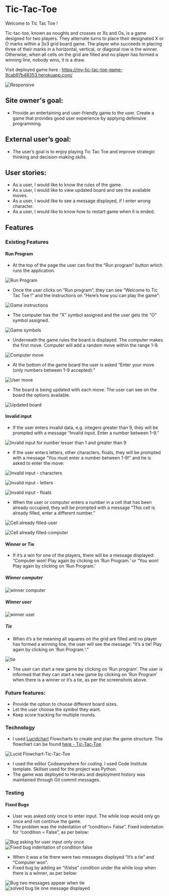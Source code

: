 
# Tic-Tac-Toe

Welcome to Tic Tac Toe ! 

Tic-tac-toe, known as noughts and crosses or Xs and Os, is a game designed for two players. They alternate turns to place their designated X or O marks within a 3x3 grid board game. The player who succeeds in placing three of their marks in a horizontal, vertical, or diagonal row is the winner.
Otherwise, when all cells on the grid are filled and no player has formed a winning line, nobody wins, it is a draw.  

Visit deployed game here : https://my-tic-tac-toe-game-9cab97b48353.herokuapp.com/

![Responsive]()

## Site owner's goal:

* Provide an entertaining and user-friendly game to the user. Create a game that provides good user experience by applying defensive programming.

## External user’s goal:

* The user’s goal is to enjoy playing Tic Tac Toe and improve strategic thinking and decision-making skills.

## User stories:

* As a user, I would like to know the rules of the game.
* As a user, I would like to view updated board and see the available moves. 
* As a user, I would like to see a message displayed, if I enter wrong character.
* As a user, I would like to know how to restart game when it is ended.

## Features

### Existing Features

#### Run Program

* At the top of the page the user can find the “Run program” button which runs the application. 

![Run Program](https://github.com/AdrianaStoi/tic-tac-toe/blob/main/documentation/imagesreadme/run_program_button.png)

* Once the user clicks on “Run program”, they can see “Welcome to Tic Tac Toe !” and  the instructions on “Here’s how you can play the game”:

![Game instructions](https://github.com/AdrianaStoi/tic-tac-toe/blob/main/documentation/imagesreadme/game_instructions.png)

* The computer has the “X” symbol assigned and the user gets the “O” symbol assigned.

![Game symbols](https://github.com/AdrianaStoi/tic-tac-toe/blob/main/documentation/imagesreadme/symbols_assigned.png)

* Underneath the game rules the board is displayed. The computer makes the first move. Computer will add a random move within the range 1-9.

![Computer move](https://github.com/AdrianaStoi/tic-tac-toe/blob/main/documentation/imagesreadme/computer_move.png)

* At the bottom of the game board the user is asked “Enter your move (only numbers between 1-9 accepted):”

![User move](https://github.com/AdrianaStoi/tic-tac-toe/blob/main/documentation/imagesreadme/user_turn_message.png)

* The board is being updated with each move. The user can see on the board the options available.

![Updated board](https://github.com/AdrianaStoi/tic-tac-toe/blob/main/documentation/imagesreadme/board_updated.png)

#### Invalid input

* If the user enters invalid data, e.g. integers greater than 9, they will be prompted with a message “Invalid input. Enter a number between 1-9.”

![Invalid input for number lesser than 1 and greater than 9](https://github.com/AdrianaStoi/tic-tac-toe/blob/main/documentation/imagesreadme/invalid_input.png)

* If the user enters letters, other characters, floats, they will be prompted with a message “You must enter a number between 1-9!” and he is asked to enter the move:

![Invalid input - characters](https://github.com/AdrianaStoi/tic-tac-toe/blob/main/documentation/imagesreadme/invalid_characters.png)

![Invalid input - letters](https://github.com/AdrianaStoi/tic-tac-toe/blob/main/documentation/imagesreadme/invalid_input_letters.png)

![Invalid input - floats](https://github.com/AdrianaStoi/tic-tac-toe/blob/main/documentation/imagesreadme/invalid_input_floats.png)

* When the user or computer enters a number in a cell that has been already occupied, they will be prompted with a message “This cell is already filled, enter a different number.”

![Cell already filled-user](https://github.com/AdrianaStoi/tic-tac-toe/blob/main/documentation/imagesreadme/cell_already_filled_in.png)

![Cell already filled-computer](https://github.com/AdrianaStoi/tic-tac-toe/blob/main/documentation/imagesreadme/cell_already_filled_in_computer.png)

#### Winner or Tie

* If it’s a win for one of the players, there will be a message displayed: “Computer won! Play again by clicking on ‘Run Program.’ or “You won! Play again by clicking on ‘Run Program.’

##### Winner computer

![winner computer](https://github.com/AdrianaStoi/tic-tac-toe/blob/main/documentation/imagesreadme/winner_computer.png)

##### Winner user

![winner user](https://github.com/AdrianaStoi/tic-tac-toe/blob/main/documentation/imagesreadme/winner_user.png)

##### Tie

* When it’s a tie meaning all squares on the grid are filled and no player has formed a winning line, the user will see the message: “It’s a tie! Play again by clicking on ‘Run Program.’:”

![tie](https://github.com/AdrianaStoi/tic-tac-toe/blob/main/documentation/imagesreadme/winner_tie.png)

* The user can start a new game by clicking on ‘Run program’. The user is informed that they can start a new game by clicking on ‘Run Program’ when there is a winner or it’s a tie, as per the screenshots above.

### Future features:

* Provide the option to choose different board sizes.
* Let the user choose the symbol they want.
* Keep score tracking for multiple rounds.

### Technology

* I used [Lucidchart](https://www.lucidchart.com/pages/) Flowcharts to create and plan the game structure. The flowchart can be found [here - Tic-Tac-Toe](https://github.com/AdrianaStoi/tic-tac-toe/blob/main/documentation/flowcharts_tic_tac_toe.pdf).

![Lucid Flowchart-Tic-Tac-Toe](https://github.com/AdrianaStoi/tic-tac-toe/blob/main/documentation/imagesreadme/flowchart_tic_tac_toe.png)

* I used the editor Codeanywhere for coding. I used Code Institute template. Skillset used for the project was Python. 
* The game was deployed to Heroku and deployment history was maintained through Git commit messages.

### Testing

#### Fixed Bugs

* User was asked only once to enter input. The while loop would only go once and not continue the game.
* The problem was the indentation of “condition= False”. Fixed indentation for “condition = False”, as per below: 

![Bug asking for user input only once]() ![Fixed bug indentation of condition false]()

* When it was a tie there were two messages displayed “It’s a tie” and “Computer won”. 
* Fixed bug by adding an “if/else” condition under the while loop when there is a winner, as per below:

![Bug two messages appear when tie]() ![solved bug tie one message displayed]()
